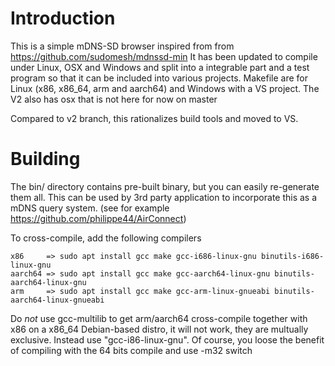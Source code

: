 # Introduction
This is a simple mDNS-SD browser inspired from from https://github.com/sudomesh/mdnssd-min
It has been updated to compile under Linux, OSX and Windows and split into a integrable part and a test program so that it can be included into various projects.
Makefile are for Linux (x86, x86_64, arm and aarch64) and Windows with a VS project. The V2 also has osx that is not here for now on master

Compared to v2 branch, this rationalizes build tools and moved to VS. 

# Building
The bin/ directory contains pre-built binary, but you can easily re-generate them all. This can be used by 3rd party application to incorporate this as a mDNS query system. (see for example https://github.com/philippe44/AirConnect)

To cross-compile, add the following compilers
```
x86     => sudo apt install gcc make gcc-i686-linux-gnu binutils-i686-linux-gnu
aarch64 => sudo apt install gcc make gcc-aarch64-linux-gnu binutils-aarch64-linux-gnu
arm     => sudo apt install gcc make gcc-arm-linux-gnueabi binutils-aarch64-linux-gnueabi
```
Do *not* use gcc-multilib to get arm/aarch64 cross-compile together with x86 on a x86_64 Debian-based distro, it will not work, they are multually exclusive. Instead use "gcc-i86-linux-gnu". Of course, you loose the benefit of compiling with the 64 bits compile and use -m32 switch
